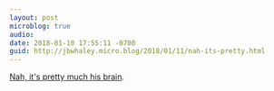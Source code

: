 ```yaml
---
layout: post
microblog: true
audio: 
date: 2018-01-10 17:55:11 -0700
guid: http://jbwhaley.micro.blog/2018/01/11/nah-its-pretty.html
---
```

[Nah, it's pretty much his brain](https://apple.news/AJQlbnG8hSruZbNVjN4ZkUw).

